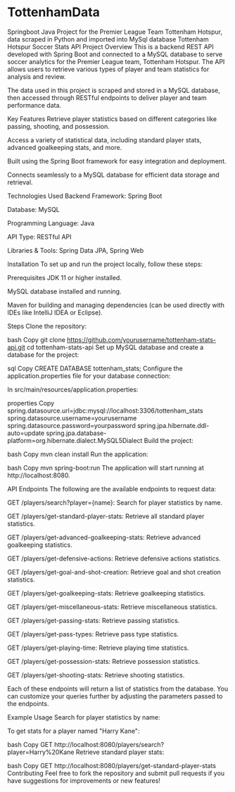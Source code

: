 # TottenhamData
Springboot Java Project for the Premier League Team Tottenham Hotspur, data scraped in Python and imported into MySql database
Tottenham Hotspur Soccer Stats API
Project Overview
This is a backend REST API developed with Spring Boot and connected to a MySQL database to serve soccer analytics for the Premier League team, Tottenham Hotspur. The API allows users to retrieve various types of player and team statistics for analysis and review.

The data used in this project is scraped and stored in a MySQL database, then accessed through RESTful endpoints to deliver player and team performance data.

Key Features
Retrieve player statistics based on different categories like passing, shooting, and possession.

Access a variety of statistical data, including standard player stats, advanced goalkeeping stats, and more.

Built using the Spring Boot framework for easy integration and deployment.

Connects seamlessly to a MySQL database for efficient data storage and retrieval.

Technologies Used
Backend Framework: Spring Boot

Database: MySQL

Programming Language: Java

API Type: RESTful API

Libraries & Tools: Spring Data JPA, Spring Web

Installation
To set up and run the project locally, follow these steps:

Prerequisites
JDK 11 or higher installed.

MySQL database installed and running.

Maven for building and managing dependencies (can be used directly with IDEs like IntelliJ IDEA or Eclipse).

Steps
Clone the repository:

bash
Copy
git clone https://github.com/yourusername/tottenham-stats-api.git
cd tottenham-stats-api
Set up MySQL database and create a database for the project:

sql
Copy
CREATE DATABASE tottenham_stats;
Configure the application.properties file for your database connection:

In src/main/resources/application.properties:

properties
Copy
spring.datasource.url=jdbc:mysql://localhost:3306/tottenham_stats
spring.datasource.username=yourusername
spring.datasource.password=yourpassword
spring.jpa.hibernate.ddl-auto=update
spring.jpa.database-platform=org.hibernate.dialect.MySQL5Dialect
Build the project:

bash
Copy
mvn clean install
Run the application:

bash
Copy
mvn spring-boot:run
The application will start running at http://localhost:8080.

API Endpoints
The following are the available endpoints to request data:

GET /players/search?player={name}: Search for player statistics by name.

GET /players/get-standard-player-stats: Retrieve all standard player statistics.

GET /players/get-advanced-goalkeeping-stats: Retrieve advanced goalkeeping statistics.

GET /players/get-defensive-actions: Retrieve defensive actions statistics.

GET /players/get-goal-and-shot-creation: Retrieve goal and shot creation statistics.

GET /players/get-goalkeeping-stats: Retrieve goalkeeping statistics.

GET /players/get-miscellaneous-stats: Retrieve miscellaneous statistics.

GET /players/get-passing-stats: Retrieve passing statistics.

GET /players/get-pass-types: Retrieve pass type statistics.

GET /players/get-playing-time: Retrieve playing time statistics.

GET /players/get-possession-stats: Retrieve possession statistics.

GET /players/get-shooting-stats: Retrieve shooting statistics.

Each of these endpoints will return a list of statistics from the database. You can customize your queries further by adjusting the parameters passed to the endpoints.

Example Usage
Search for player statistics by name:

To get stats for a player named "Harry Kane":

bash
Copy
GET http://localhost:8080/players/search?player=Harry%20Kane
Retrieve standard player stats:

bash
Copy
GET http://localhost:8080/players/get-standard-player-stats
Contributing
Feel free to fork the repository and submit pull requests if you have suggestions for improvements or new features!
